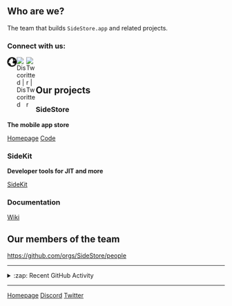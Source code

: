 <!-- 
Docs: How to use GitHub README and actions to auto-generate embedded content.
https://github.com/anuraghazra/github-readme-stats
https://www.youtube.com/watch?v=n6d4KHSKqGk
https://github.com/rahuldkjain/github-profile-readme-generator
 -->

## Who are we?

The team that builds `SideStore.app` and related projects.

### Connect with us:

<!--
[![Website](https://img.shields.io/website?label=sidestore.io&style=for-the-badge&url=https://sidestore.io)](https://sidestore.io)
[![Twitter Follow](https://img.shields.io/twitter/follow/sidestore_io?color=1DA1F2&logo=twitter&style=for-the-badge)](https://twitter.com/intent/follow?original_referer=https%3A%2F%2Fgithub.com%2Fsidestore&screen_name=sidestore)
[![GitHub Followers](https://img.shields.io/github/followers/sidestore?style=for-the-badge)]()
[![GitHub Sponsors](https://img.shields.io/github/sponsors/sidestore?style=for-the-badge
)]() 
-->

[<img align="left" alt="sidestore.io" width="22px" src="https://raw.githubusercontent.com/iconic/open-iconic/master/svg/globe.svg" />][website]
[<img align="left" alt="Discord | Discord" width="22px" src="https://cdn.jsdelivr.net/npm/simple-icons@v3/icons/discord.svg" />][discord]
[<img align="left" alt="Twitter | Twitter" width="22px" src="https://cdn.jsdelivr.net/npm/simple-icons@v3/icons/twitter.svg" />][twitter]

<br />
<br />

## Our projects

### SideStore

__The mobile app store__

[Homepage][website]
[Code][git.sidestore]

### SideKit

__Developer tools for JIT and more__

[SideKit][git.sidekit]

### Documentation

[Wiki][wiki]

## Our members of the team

https://github.com/orgs/SideStore/people

---

<details>
  <summary>:zap: Recent GitHub Activity</summary>

<!--START_SECTION:activity-->
1. 🎉 Merged PR [#51](https://github.com/SideStore/SideStore-Docs/pull/51) in [SideStore/SideStore-Docs](https://github.com/SideStore/SideStore-Docs)
2. 💪 Opened PR [#51](https://github.com/SideStore/SideStore-Docs/pull/51) in [SideStore/SideStore-Docs](https://github.com/SideStore/SideStore-Docs)
3. 🗣 Commented on [#806](https://github.com/SideStore/SideStore/issues/806) in [SideStore/SideStore](https://github.com/SideStore/SideStore)
4. 🗣 Commented on [#806](https://github.com/SideStore/SideStore/issues/806) in [SideStore/SideStore](https://github.com/SideStore/SideStore)
5. 💪 Opened PR [#61](https://github.com/SideStore/sidestore.github.io/pull/61) in [SideStore/sidestore.github.io](https://github.com/SideStore/sidestore.github.io)
6. 🗣 Commented on [#806](https://github.com/SideStore/SideStore/issues/806) in [SideStore/SideStore](https://github.com/SideStore/SideStore)
7. 🎉 Merged PR [#4](https://github.com/SideStore/AltSign/pull/4) in [SideStore/AltSign](https://github.com/SideStore/AltSign)
8. 💪 Opened PR [#4](https://github.com/SideStore/AltSign/pull/4) in [SideStore/AltSign](https://github.com/SideStore/AltSign)
9. 🗣 Commented on [#732](https://github.com/SideStore/SideStore/issues/732) in [SideStore/SideStore](https://github.com/SideStore/SideStore)
10. 🗣 Commented on [#806](https://github.com/SideStore/SideStore/issues/806) in [SideStore/SideStore](https://github.com/SideStore/SideStore)
11. 🗣 Commented on [#806](https://github.com/SideStore/SideStore/issues/806) in [SideStore/SideStore](https://github.com/SideStore/SideStore)
12. 🗣 Commented on [#806](https://github.com/SideStore/SideStore/issues/806) in [SideStore/SideStore](https://github.com/SideStore/SideStore)
13. 🗣 Commented on [#806](https://github.com/SideStore/SideStore/issues/806) in [SideStore/SideStore](https://github.com/SideStore/SideStore)
14. 🗣 Commented on [#806](https://github.com/SideStore/SideStore/issues/806) in [SideStore/SideStore](https://github.com/SideStore/SideStore)
15. 🗣 Commented on [#806](https://github.com/SideStore/SideStore/issues/806) in [SideStore/SideStore](https://github.com/SideStore/SideStore)
16. ❗️ Opened issue [#806](https://github.com/SideStore/SideStore/issues/806) in [SideStore/SideStore](https://github.com/SideStore/SideStore)
17. 🎉 Merged PR [#50](https://github.com/SideStore/SideStore-Docs/pull/50) in [SideStore/SideStore-Docs](https://github.com/SideStore/SideStore-Docs)
18. 💪 Opened PR [#50](https://github.com/SideStore/SideStore-Docs/pull/50) in [SideStore/SideStore-Docs](https://github.com/SideStore/SideStore-Docs)
19. 🗣 Commented on [#48](https://github.com/SideStore/SideStore-Docs/issues/48) in [SideStore/SideStore-Docs](https://github.com/SideStore/SideStore-Docs)
20. 💪 Opened PR [#49](https://github.com/SideStore/SideStore-Docs/pull/49) in [SideStore/SideStore-Docs](https://github.com/SideStore/SideStore-Docs)
<!--END_SECTION:activity-->

</details>

---

[Homepage][patreon] [Discord][discord] [Twitter][twitter]

<!--
- [Patreon][patreon]
- [OpenCollective][opencollective]
- [YouTube][youtube]
-->

[website]: https://sidestore.io
[wiki]: https://wiki.sidestore.io
[twitter]: https://twitter.com/sidestore_io
[discord]: https://discord.gg/sidestore-949183273383395328
[youtube]: https://youtube.com/TODO
[patreon]: https://www.patreon.com/SideStore
[opencollective]: https://opencollective.com/TODO
[git.sidestore]: https://github.com/SideStore/SideStore/
[git.sidekit]: https://github.com/SideStore/SideKit


